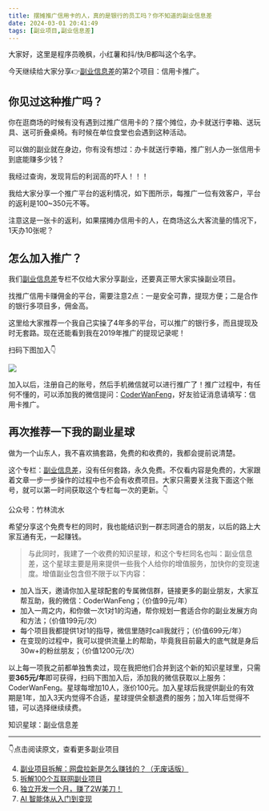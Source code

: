 ```yaml
---
title: 摆摊推广信用卡的人，真的是银行的员工吗？你不知道的副业信息差
date: 2024-03-01 20:41:49
tags: [副业项目,副业信息差]
---
```


大家好，这里是程序员晚枫，小红薯和抖/快/B都叫这个名字。

今天继续给大家分享👉[副业信息差](https://mp.weixin.qq.com/mp/appmsgalbum?__biz=Mzk0MjYzNTI3MQ==&action=getalbum&album_id=3342868959406227458&scene=21#wechat_redirect)的第2个项目：信用卡推广。

## 你见过这种推广吗？

你在逛商场的时候有没有遇到过推广信用卡的？摆个摊位，办卡就送行李箱、送玩具、送可折叠桌椅。有时候在单位食堂也会遇到这种活动。

可以做的副业就在身边，你有没有想过：办卡就送行李箱，推广别人办一张信用卡到底能赚多少钱？

我经过查询，发现背后的利润高的吓人！！！

我给大家分享一个推广平台的返利情况，如下图所示，每推广一位有效客户，平台的返利是100~350元不等。

注意这是一张卡的返利，如果摆摊办信用卡的人，在商场这么大客流量的情况下，1天办10张呢？


## 怎么加入推广？

我们[副业信息差](https://mp.weixin.qq.com/mp/appmsgalbum?__biz=Mzk0MjYzNTI3MQ==&action=getalbum&album_id=3342868959406227458&scene=21#wechat_redirect)专栏不仅给大家分享副业，还要真正带大家实操副业项目。

找推广信用卡赚佣金的平台，需要注意2点：一是安全可靠，提现方便；二是合作的银行多项目多，佣金高。

这里给大家推荐一个我自己实操了4年多的平台，可以推广的银行多，而且提现及时无套路。现在还能看到我在2019年推广的提现记录呢！



扫码下图加入👇

![](https://ads-1300615378.cos.ap-guangzhou.myqcloud.com/fuye-info/%E4%BF%A1%E7%94%A8%E5%8D%A1/Snipaste_2024-03-01_22-05-43.png)

加入以后，注册自己的账号，然后手机微信就可以进行推广了！推广过程中，有任何不懂的，可以添加我的微信提问：[CoderWanFeng](http://www.python4office.cn/wechat-qrcode/)，好友验证消息请填写：信用卡推广。


## 再次推荐一下我的副业星球


做为一个山东人，我不喜欢搞套路，免费的和收费的，我都会提前说清楚。

这个专栏：[副业信息差](https://mp.weixin.qq.com/mp/appmsgalbum?__biz=Mzk0MjYzNTI3MQ==&action=getalbum&album_id=3342868959406227458&scene=21#wechat_redirect)，没有任何套路，永久免费。不仅看内容是免费的，大家跟着文章一步一步操作的过程中也不会有收费项目。大家只需要关注我下面这个账号，就可以第一时间获取这个专栏每一次的更新。👇

公众号：竹林流水

希望分享这个免费专栏的同时，我也能结识到一群志同道合的朋友，以后的路上大家互通有无，一起赚钱。

> 与此同时，我建了一个收费的知识星球，和这个专栏同名也叫：副业信息差，这个星球主要是用来提供一些我个人给你的增值服务，加快你的变现速度。增值副业包含但不限于以下内容：

- 加入当天，邀请你加入星球配套的专属微信群，链接更多的副业朋友，大家互帮互助，我的微信：CoderWanFeng；（价值99元/年）
- 加入一周之内，和你做一次1对1的沟通，帮你规划一套适合你的副业发展方向和方法；（价值199元/次）
- 每个项目我都提供1对1的指导，微信里随时call我就行；（价值699元/年）
- 在变现的过程中，我可以提供流量上的帮助，毕竟我目前最大的底气就是身后30w+的粉丝朋友；（价值1200元/次）


以上每一项我之前都单独售卖过，现在我把他们合并到这个新的知识星球里，只需要**365元/年**即可获得，扫码下图加入后，添加我的微信获取以上服务：CoderWanFeng。星球每增加10人，涨价100元。加入星球后我提供副业的有效期是1年，加入3天内觉得不合适，星球提供全额退费的服务；加入1年后觉得不错，可以选择继续续费。

知识星球：副业信息差


---

👇点击阅读原文，查看更多副业项目


4. [副业项目拆解：网盘拉新是怎么赚钱的？（无废话版）](https://mp.weixin.qq.com/s/XCxepePiDUl1MJOsNomfcQ)
5. [拆解100个互联网副业项目](https://mp.weixin.qq.com/s?__biz=MzI4MzE2Mzk1NA==&mid=2649308833&idx=2&sn=98eaadf8987af8ce19585c22247ad8ec&chksm=f39372fcc4e4fbea4f2c62b83f92cd3eed191393025f1594ea36cce52418a66410b012949c36&token=484930177&lang=zh_CN#rd)
5. [独立开发一个月，赚了2W美刀！](https://mp.weixin.qq.com/s/jQL-NAwoeDcp9ZSw4Dx8BA)
6. [AI 智能体从入门到变现](https://mp.weixin.qq.com/s/B0osuWYIWv4TaErs4X8yyA)
